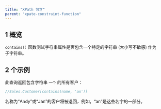 ```yaml
---
title: "XPath 包含"
parent: "xpate-constraint-function"
---
```


## 1 概览

`contains()` 函数测试字符串属性是否包含一个特定的字符串 (大小写不敏感) 作为子字符串。

## 2 个示例

此查询返回包含字符串 `一个` 的所有客户：

```java
//Sales.Customer[contains(name, 'an')]
```

名称为“Andy”或“Jan”的客户将被退回，例如，“an”是这些名字的一部分。
